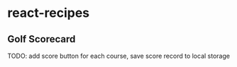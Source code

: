 # react-recipes

## Golf Scorecard

TODO:
add score button for each course,
save score record to local storage